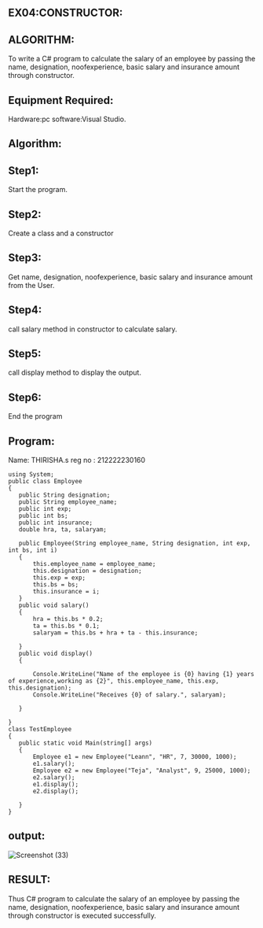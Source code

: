## EX04:CONSTRUCTOR:
## ALGORITHM:
To write a C# program to calculate the salary of an employee by passing the name, designation, noofexperience, basic salary and insurance amount through constructor.

## Equipment Required:
Hardware:pc software:Visual Studio.

## Algorithm:
## Step1:
Start the program.

## Step2:
Create a class and a constructor

## Step3:
Get name, designation, noofexperience, basic salary and insurance amount from the User.

## Step4:
call salary method in constructor to calculate salary.

## Step5:
call display method to display the output.

## Step6:
End the program

## Program:
Name: THIRISHA.s
reg no : 212222230160
```
using System;
public class Employee
{
   public String designation;
   public String employee_name;
   public int exp;
   public int bs;
   public int insurance;
   double hra, ta, salaryam;

   public Employee(String employee_name, String designation, int exp, int bs, int i)
   {
       this.employee_name = employee_name;
       this.designation = designation;
       this.exp = exp;
       this.bs = bs;
       this.insurance = i;
   }
   public void salary()
   {
       hra = this.bs * 0.2;
       ta = this.bs * 0.1;
       salaryam = this.bs + hra + ta - this.insurance;

   }
   public void display()
   {

       Console.WriteLine("Name of the employee is {0} having {1} years of experience,working as {2}", this.employee_name, this.exp, this.designation);
       Console.WriteLine("Receives {0} of salary.", salaryam);

   }

}
class TestEmployee
{
   public static void Main(string[] args)
   {
       Employee e1 = new Employee("Leann", "HR", 7, 30000, 1000);
       e1.salary();
       Employee e2 = new Employee("Teja", "Analyst", 9, 25000, 1000);
       e2.salary();
       e1.display();
       e2.display();

   }
}
```
## output:
![Screenshot (33)](https://github.com/Thirisha-s/Ex04-Constructor/assets/120380280/9da6d41f-a579-4132-adb6-4bbe446c3b66)

## RESULT:
Thus C# program to calculate the salary of an employee by passing the name, designation, noofexperience, basic salary and insurance amount through constructor is executed successfully.



